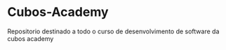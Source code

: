 # Cubos-Academy
Repositorio destinado a todo o curso de desenvolvimento de software da cubos academy
